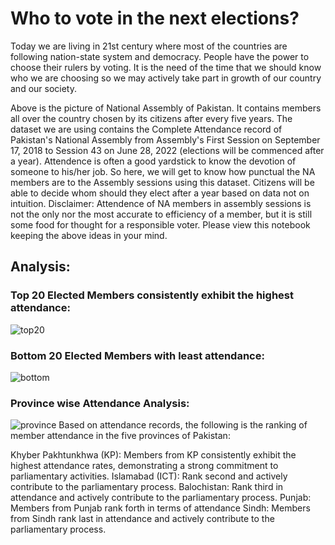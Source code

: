 # Who to vote in the next elections?
Today we are living in 21st century where most of the countries are following nation-state system and democracy. People have the power to choose their rulers by voting. It is the need of the time that we should know who we are choosing so we may actively take part in growth of our country and our society.

Above is the picture of National Assembly of Pakistan. It contains members all over the country chosen by its citizens after every five years. The dataset we are using contains the Complete Attendance record of Pakistan's National Assembly from Assembly's First Session on September 17, 2018 to Session 43 on June 28, 2022 (elections will be commenced after a year). Attendence is often a good yardstick to know the devotion of someone to his/her job. So here, we will get to know how punctual the NA members are to the Assembly sessions using this dataset. Citizens will be able to decide whom should they elect after a year based on data not on intuition.
Disclaimer: Attendence of NA members in assembly sessions is not the only nor the most accurate to efficiency of a member, but it is still some food for thought for a responsible voter. Please view this notebook keeping the above ideas in your mind.

## Analysis:
### Top 20 Elected Members consistently exhibit the highest attendance:
![top20](https://github.com/matti-mansha/attendence-of-members-of-pakistan-s-na/assets/57318662/c04f0b97-5637-45aa-ac10-7979e9ed9449)

### Bottom 20 Elected Members with least attendance:
![bottom](https://github.com/matti-mansha/attendence-of-members-of-pakistan-s-na/assets/57318662/18b89a68-0307-435b-8894-e1b3097c0fb9)



### Province wise Attendance Analysis:
![province](https://github.com/matti-mansha/attendence-of-members-of-pakistan-s-na/assets/57318662/c6427191-7b12-4b91-b638-aaf3f12ab3bc)
Based on attendance records, the following is the ranking of member attendance in the five provinces of Pakistan:

Khyber Pakhtunkhwa (KP): Members from KP consistently exhibit the highest attendance rates, demonstrating a strong commitment to parliamentary activities.
Islamabad (ICT): Rank second and actively contribute to the parliamentary process.
Balochistan: Rank third in attendance and actively contribute to the parliamentary process.
Punjab: Members from Punjab rank forth in terms of attendance
Sindh: Members from Sindh rank last in attendance and actively contribute to the parliamentary process.
